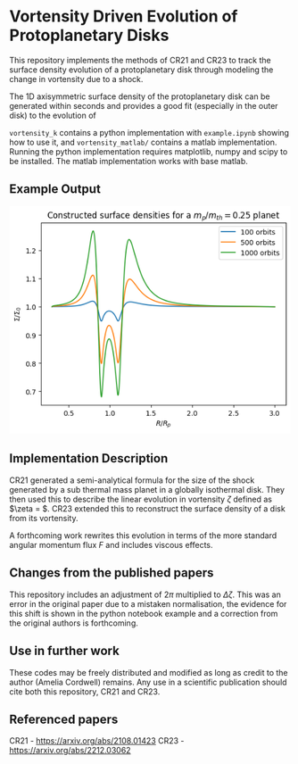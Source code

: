 # Vortensity Driven Evolution of Protoplanetary Disks

This repository implements the methods of CR21 and CR23 to track the 
surface density evolution of a protoplanetary disk through modeling
the change in vortensity due to a shock. 

The 1D axisymmetric surface density of the protoplanetary disk can 
be generated within seconds and provides a good fit (especially in
the outer disk) to the evolution of 

`vortensity_k` contains a python implementation with `example.ipynb`
showing how to use it, and `vortensity_matlab/` contains a matlab
implementation. Running the python implementation requires matplotlib, 
numpy and scipy to be installed. The matlab implementation works 
with base matlab.

## Example Output
![plot](example.png)

## Implementation Description
CR21 generated a semi-analytical formula for the size of the shock
generated by a sub thermal mass planet in a globally isothermal disk.
They then used this to describe the linear evolution in vortensity $\zeta$ 
defined as $\zeta = $. CR23 extended this to reconstruct the surface 
density of a disk from its vortensity.

A forthcoming work rewrites this evolution in terms of the more 
standard angular momentum flux $F$ and includes viscous effects.

## Changes from the published papers
This repository includes an adjustment of $2 \pi$ multiplied to
$\Delta \zeta$. This was an error in the original paper due to a
mistaken normalisation, the evidence for this shift is shown in 
the python notebook example and a correction from the original 
authors is forthcoming.

## Use in further work
These codes may be freely distributed and modified as long as 
credit to the author (Amelia Cordwell) remains. Any use 
in a scientific publication should cite both this repository, CR21
and CR23.


## Referenced papers
CR21 - https://arxiv.org/abs/2108.01423
CR23 - https://arxiv.org/abs/2212.03062
